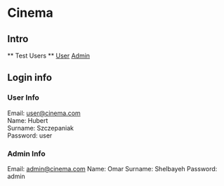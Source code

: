 # Cinema

## Intro
** Test Users **
[User](#user)
[Admin](#admin)

## Login info
<a id="user"></a>
### User Info

  Email: user@cinema.com <br />
  Name: Hubert <br />
  Surname: Szczepaniak <br />
  Password: user <br />

<a id="Admin"></a>
### Admin Info

  Email: admin@cinema.com
  Name: Omar
  Surname: Shelbayeh
  Password: admin
